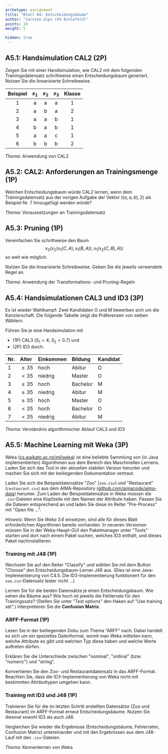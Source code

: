 ```yaml
---
archetype: assignment
title: "Blatt 04: Entscheidungsbäume"
author: "Carsten Gips (FH Bielefeld)"
points: 10
weight: 5

hidden: true
---
```




## A5.1: Handsimulation CAL2 (2P)

Zeigen Sie mit einer Handsimulation, wie CAL2 mit dem folgenden
Trainingsdatensatz schrittweise einen Entscheidungsbaum generiert.
Nutzen Sie die linearisierte Schreibweise.

| Beispiel | $x_1$ | $x_2$ | $x_3$ | Klasse |
|:--------:|:-----:|:-----:|:-----:|:------:|
|    1     |   a   |   a   |   a   |   1    |
|    2     |   a   |   b   |   a   |   2    |
|    3     |   a   |   a   |   b   |   1    |
|    4     |   b   |   a   |   b   |   1    |
|    5     |   a   |   a   |   c   |   1    |
|    6     |   b   |   b   |   b   |   2    |

*Thema*: Anwendung von CAL2



## A5.2: CAL2: Anforderungen an Trainingsmenge (1P)

Welchen Entscheidungsbaum würde CAL2 lernen, wenn dem Trainingsdatensatz aus
der vorigen Aufgabe der Vektor $((a,a,b), 2)$ als Beispiel Nr. 7 hinzugefügt
werden würde?

*Thema*: Voraussetzungen an Trainingsdatensatz



## A5.3: Pruning (1P)

Vereinfachen Sie schrittweise den Baum
$$x_3(x_2(x_1(C,A), x_1(B,A)), x_1(x_2(C,B), A))$$
so weit wie möglich.

Nutzen Sie die linearisierte Schreibweise.
Geben Sie die jeweils verwendete Regel an.

*Thema*: Anwendung der Transformations- und Pruning-Regeln



## A5.4: Handsimulationen CAL3 und ID3 (3P)

Es ist wieder Wahlkampf: Zwei Kandidaten O und M bewerben sich um die
Kanzlerschaft. Die folgende Tabelle zeigt die Präferenzen von sieben Wählern.

Führen Sie je eine Handsimulation mit
-   (1P) CAL3 ($S_1=4$, $S_2=0.7$) und
-   (2P) ID3 durch.

| Nr. | Alter    | Einkommen | Bildung  | Kandidat |
|:----|:---------|:----------|:---------|:---------|
| 1   | $\ge 35$ | hoch      | Abitur   | O        |
| 2   | $< 35$   | niedrig   | Master   | O        |
| 3   | $\ge 35$ | hoch      | Bachelor | M        |
| 4   | $\ge 35$ | niedrig   | Abitur   | M        |
| 5   | $\ge 35$ | hoch      | Master   | O        |
| 6   | $< 35$   | hoch      | Bachelor | O        |
| 7   | $< 35$   | niedrig   | Abitur   | M        |

*Thema*: Verständnis algorithmischer Ablauf CAL3 und ID3



## A5.5: Machine Learning mit Weka (3P)

Weka ([cs.waikato.ac.nz/ml/weka](https://www.cs.waikato.ac.nz/ml/weka/)) ist eine
beliebte Sammlung von (in Java implementierten) Algorithmen aus dem Bereich des
Maschinellen Lernens. Laden Sie sich das Tool in der aktuellen stabilen Version
herunter und machen Sie sich mit der beiliegenden Dokumentation vertraut.

Laden Sie sich die Beispieldatensätze "Zoo" (`zoo.csv`) und "Restaurant" (`restaurant.csv`)
aus dem AIMA-Repository ([github.com/aimacode/aima-data](https://github.com/aimacode/aima-data))
herunter. Zum Laden der Beispieldatensätze in Weka müssen die `.csv`-Dateien eine
Kopfzeile mit den Namen der Attribute haben. Passen Sie die Dateien entsprechend an
und laden Sie diese im Reiter "Pre-Process" mit "Open file ...".

*Hinweis*: Wenn Sie *Weka 3.6* einsetzen, sind alle für dieses Blatt erforderlichen
Algorithmen bereits vorhanden. In neueren Versionen müssen Sie in der Weka-Haupt-GUI
den Paketmanager unter "Tools" starten und dort nach einem Paket suchen, welches ID3
enthält, und dieses Paket nachinstallieren.

### Training mit J48 (1P)

Wechseln Sie auf den Reiter "Classify" und wählen Sie mit dem Button "Choose" den
Entscheidungsbaum-Lerner J48 aus. (Dies ist eine Java-Implementierung von C4.5. Die
ID3-Implementierung funktioniert für den `zoo.csv`-Datensatz leider nicht ...)

Lernen Sie für die beiden Datensätze je einen Entscheidungsbaum. Wie sehen die Bäume
aus? Wie hoch ist jeweils die Fehlerrate für den Trainingssatz? (Stellen Sie unter
"Test options" den Haken auf "Use training set".) Interpretieren Sie die **Confusion
Matrix**.

### ARFF-Format (1P)

Lesen Sie in der beiliegenden Doku zum Thema "ARFF" nach. Dabei handelt es sich um ein
spezielles Datenformat, womit man Weka mitteilen kann, welche Attribute es gibt und
welchen Typ diese haben und welche Werte auftreten dürfen.

Erklären Sie die Unterschiede zwischen "nominal", "ordinal" (bzw. "numeric") und "string".

Konvertieren Sie den Zoo- und Restaurantdatensatz in das ARFF-Format. Beachten Sie, dass
die ID3-Implementierung von Weka nicht mit bestimmten Attributtypen umgehen kann.

### Training mit ID3 und J48 (1P)

Trainieren Sie für die im letzten Schritt erstellten Datensätze (Zoo und Restaurant) im
ARFF-Format erneut Entscheidungsbäume. Nutzen Sie diesmal sowohl ID3 als auch J48.

Vergleichen Sie wieder die Ergebnisse (Entscheidungsbäume, Fehlerraten, Confusion Matrix)
untereinander und mit den Ergebnissen aus dem J48-Lauf mit den `.csv`-Dateien.

*Thema*: Kennenlernen von Weka
